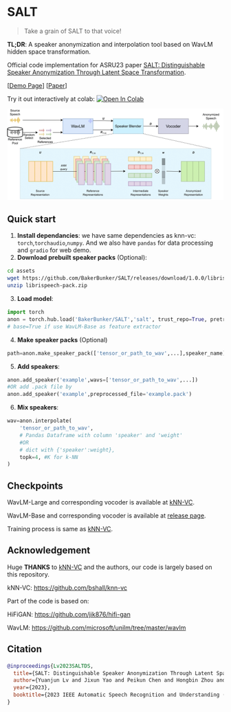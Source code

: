 # SALT

> Take a grain of SALT to that voice!

**TL;DR**: A speaker anonymization and interpolation tool based on WavLM hidden space transformation.

Official code implementation for ASRU23 paper [SALT: Distinguishable Speaker Anonymization Through Latent Space Transformation](https://arxiv.org/abs/2310.05051).

[[Demo Page](https://bakerbunker.github.io/SALT/)] [[Paper](https://arxiv.org/abs/2310.05051)]

Try it out interactively at colab: 
<a target="_blank" href="https://colab.research.google.com/github/BakerBunker/SALT/blob/main/web_demo.ipynb">
  <img src="https://colab.research.google.com/assets/colab-badge.svg" alt="Open In Colab"/>
</a>

![Model Overview](pics/knnall.png)

## Quick start

1. **Install dependancies**: we have same dependencies as knn-vc: `torch`,`torchaudio`,`numpy`. And we also have `pandas` for data processing and `gradio` for web demo.
2. **Download prebuilt speaker packs** (Optional):
```bash
cd assets
wget https://github.com/BakerBunker/SALT/releases/download/1.0.0/librispeech-pack.zip
unzip librispeech-pack.zip
```
3. **Load model**: 
```python
import torch
anon = torch.hub.load('BakerBunker/SALT','salt', trust_repo=True, pretrained=True, base=True, device='cuda')
# base=True if use WavLM-Base as feature extractor
```
4. **Make speaker packs** (Optional)
```python
path=anon.make_speaker_pack(['tensor_or_path_to_wav',...],speaker_name)
```
5. **Add speakers**:
```python
anon.add_speaker('example',wavs=['tensor_or_path_to_wav',...])
#OR add .pack file by
anon.add_speaker('example',preprocessed_file='example.pack')
```
6. **Mix speakers**:
```python
wav=anon.interpolate(
    'tensor_or_path_to_wav',
    # Pandas Dataframe with column 'speaker' and 'weight'
    #OR
    # dict with {'speaker':weight},
    topk=4, #K for k-NN
)
```
## Checkpoints

WavLM-Large and corresponding vocoder is available at [kNN-VC](https://github.com/bshall/knn-vc#checkpoints).

WavLM-Base and corresponding vocoder is available at [release page](https://github.com/BakerBunker/SALT/releases).

Training process is same as [kNN-VC](https://github.com/bshall/knn-vc#training).


## Acknowledgement

Huge **THANKS** to [kNN-VC](https://github.com/bshall/knn-vc) and the authors, our code is largely based on this repository.

kNN-VC: https://github.com/bshall/knn-vc

Part of the code is based on:

HiFiGAN: https://github.com/jik876/hifi-gan

WavLM: https://github.com/microsoft/unilm/tree/master/wavlm

## Citation

```bibtex
@inproceedings{Lv2023SALTDS,
  title={SALT: Distinguishable Speaker Anonymization Through Latent Space Transformation},
  author={Yuanjun Lv and Jixun Yao and Peikun Chen and Hongbin Zhou and Heng Lu and Lei Xie},
  year={2023},
  booktitle={2023 IEEE Automatic Speech Recognition and Understanding (ASRU)},
}
```

